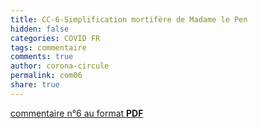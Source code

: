 ```yaml
---
title: CC-6-Simplification mortifère de Madame le Pen
hidden: false
categories: COVID FR
tags: commentaire
comments: true
author: corona-circule
permalink: com06
share: true
---
```


<link rel="stylesheet" href="../assets/css/style.css">



[commentaire n°6 au format __PDF__](/lettres/resources/pdf/commentaire-06.pdf)
